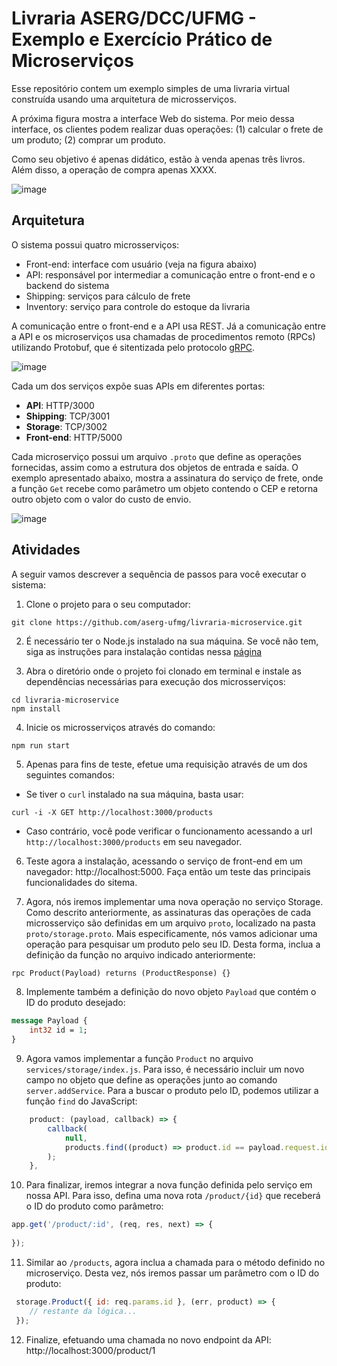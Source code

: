 # Livraria ASERG/DCC/UFMG - Exemplo e Exercício Prático de Microserviços

Esse repositório contem um exemplo simples de uma livraria virtual construída usando uma arquitetura de microsserviços.

A próxima figura mostra a interface Web do sistema. Por meio dessa interface, os clientes podem realizar duas operações: (1) calcular o frete de um produto; (2) comprar um produto.

Como seu objetivo é apenas didático, estão à venda apenas três livros. Além disso, a operação de compra apenas XXXX.

![image](https://user-images.githubusercontent.com/7620947/107418954-07c85280-6af6-11eb-8cab-64efe548401a.png)


## Arquitetura

O sistema possui quatro microsserviços: 

* Front-end: interface com usuário (veja na figura abaixo)
* API: responsável por intermediar a comunicação entre o front-end e o backend do sistema
* Shipping: serviços para cálculo de frete
* Inventory: serviço para controle do estoque da livraria  


A comunicação entre o front-end e a API usa REST. Já a comunicação entre a API e os microserviços usa chamadas de procedimentos remoto (RPCs) utilizando Protobuf, que é sitentizada pelo protocolo [gRPC](https://grpc.io/). 

![image](https://user-images.githubusercontent.com/7620947/108298485-cbdb6000-717b-11eb-9d3e-257a08b597bf.png)

Cada um dos serviços expõe suas APIs em diferentes portas:

- **API**: HTTP/3000
- **Shipping**: TCP/3001
- **Storage**: TCP/3002
- **Front-end**: HTTP/5000

Cada microserviço possui um arquivo `.proto` que define as operações fornecidas, assim como a estrutura dos objetos de entrada e saída. O exemplo apresentado abaixo, mostra a assinatura do serviço de frete, onde a função `Get` recebe como parâmetro um objeto contendo o CEP e retorna outro objeto com o valor do custo de envio.

![image](https://user-images.githubusercontent.com/7620947/108301755-6a1df480-7181-11eb-9112-c65a0efd5602.png)


## Atividades

A seguir vamos descrever a sequência de passos para você executar o sistema:

1. Clone o projeto para o seu computador:

```
git clone https://github.com/aserg-ufmg/livraria-microservice.git
```


2. É necessário ter o Node.js instalado na sua máquina. Se você não tem, siga as instruções para instalação contidas nessa [página](https://nodejs.org/en/download/)

3. Abra o diretório onde o projeto foi clonado em terminal e instale as dependências necessárias para execução dos microsserviços:

```
cd livraria-microservice
npm install
```

4. Inicie os microsserviços através do comando:

```
npm run start
```

5.  Apenas para fins de teste, efetue uma requisição através de um dos seguintes comandos:
 
* Se tiver o `curl` instalado na sua máquina, basta usar:

```
curl -i -X GET http://localhost:3000/products
```

* Caso contrário, você pode verificar o funcionamento acessando a url `http://localhost:3000/products` em seu navegador.

6. Teste agora a instalação, acessando o serviço de front-end em um navegador: http://localhost:5000. Faça então um teste das principais funcionalidades do sitema.
 
7. Agora, nós iremos implementar uma nova operação no serviço Storage. Como descrito anteriormente, as assinaturas das operações de cada microsserviço são definidas em um arquivo `proto`, localizado na pasta `proto/storage.proto`. Mais especificamente, nós vamos adicionar uma operação para pesquisar um produto pelo seu ID. Desta forma, inclua a definição da função no arquivo indicado anteriormente:

```proto
rpc Product(Payload) returns (ProductResponse) {}
```

8. Implemente também a definição do novo objeto `Payload` que contém o ID do produto desejado:

```proto
message Payload {
    int32 id = 1;
}
```

9. Agora vamos implementar a função `Product` no arquivo `services/storage/index.js`. Para isso, é necessário incluir um novo campo no objeto que define as operações junto ao comando `server.addService`. Para a buscar o produto pelo ID, podemos utilizar a função `find` do JavaScript:

```js
    product: (payload, callback) => {
        callback(
            null,
            products.find((product) => product.id == payload.request.id)
        );
    },
```

10. Para finalizar, iremos integrar a nova função definida pelo serviço em nossa API. Para isso, defina uma nova rota `/product/{id}` que receberá o ID do produto como parâmetro:

```js
app.get('/product/:id', (req, res, next) => {
    
});
```

11. Similar ao `/products`, agora inclua a chamada para o método definido no microserviço. Desta vez, nós iremos passar um parâmetro com o ID do produto:

```js
 storage.Product({ id: req.params.id }, (err, product) => {
    // restante da lógica... 
 });
```

12. Finalize, efetuando uma chamada no novo endpoint da API: http://localhost:3000/product/1
